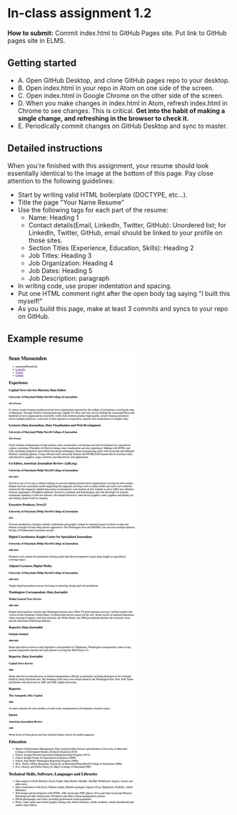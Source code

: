 # In-class assignment 1.2

**How to submit:** Commit index.html to GitHub Pages site. Put link to GitHub pages site in ELMS.

## Getting started

* A. Open GitHub Desktop, and clone GitHub pages repo to your desktop.
* B. Open index.html in your repo in Atom on one side of the screen.
* C. Open index.html in Google Chrome on the other side of the screen.
* D. When you make changes in index.html in Atom, refresh index.html in Chrome to see changes. This is critical.  **Get into the habit of making a single change, and refreshing in the browser to check it.**
* E. Periodically commit changes on GitHub Desktop and sync to master.  

## Detailed instructions

When you're finished with this assignment, your resume should look essentially identical to the image at the bottom of this page.  Pay close attention to the following guidelines:  

* Start by writing valid HTML boilerplate (DOCTYPE, etc...).
* Title the page "Your Name Resume"
* Use the following tags for each part of the resume:
  * Name: Heading 1
  * Contact details(Email, LinkedIn, Twitter, GitHub): Unordered list; for LinkedIn, Twitter, GitHub, email should be linked to your profile on those sites.
  * Section Titles (Experience, Education, Skills): Heading 2
  * Job Titles: Heading 3
  * Job Organization: Heading 4
  * Job Dates: Heading 5
  * Job Description: paragraph
* In writing code, use proper indentation and spacing.
* Put one HTML comment right after the open body tag saying "I built this myself!"
* As you build this page, make at least 3 commits and syncs to your repo on GitHub.

## Example resume

![image of sm resume](../../../img/sm-resume-for-in-class-1.2.png)
